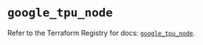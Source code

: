 # `google_tpu_node`

Refer to the Terraform Registry for docs: [`google_tpu_node`](https://registry.terraform.io/providers/hashicorp/google-beta/6.2.0/docs/resources/google_tpu_node).
